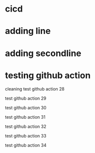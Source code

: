 # cicd
# adding line
# adding secondline
# testing github action

cleaning
test github action 28

test github action 29

test github action 30

test github action 31

test github action 32

test github action 33

test github action 34

